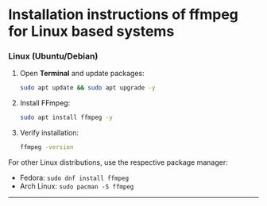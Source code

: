 # Installation instructions of ffmpeg for Linux based systems

### **Linux (Ubuntu/Debian)**
1. Open **Terminal** and update packages:
   ```sh
   sudo apt update && sudo apt upgrade -y
   ```
2. Install FFmpeg:
   ```sh
   sudo apt install ffmpeg -y
   ```
3. Verify installation:
   ```sh
   ffmpeg -version
   ```

For other Linux distributions, use the respective package manager:
- Fedora: `sudo dnf install ffmpeg`
- Arch Linux: `sudo pacman -S ffmpeg`

---

